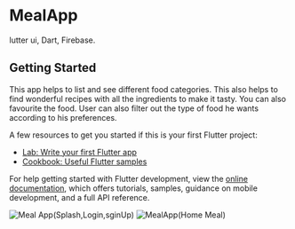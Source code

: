 # MealApp

lutter ui, Dart, Firebase.

## Getting Started

This app helps to list and see different food categories. This also
helps to find wonderful recipes with all the ingredients to make it
tasty. You can also favourite the food. User can also filter out the
type of food he wants according to his preferences.


A few resources to get you started if this is your first Flutter project:

- [Lab: Write your first Flutter app](https://docs.flutter.dev/get-started/codelab)
- [Cookbook: Useful Flutter samples](https://docs.flutter.dev/cookbook)

For help getting started with Flutter development, view the
[online documentation](https://docs.flutter.dev/), which offers tutorials,
samples, guidance on mobile development, and a full API reference.

![Meal App(Splash,Login,sginUp)](https://user-images.githubusercontent.com/95588729/214460656-af1fcc87-d2f1-4ce2-9c3f-dae211de2d04.jpeg)
![MealApp(Home Meal)](https://user-images.githubusercontent.com/95588729/214460734-94f87d73-8ad7-463b-9fb2-96bc1a7e113e.jpeg)

